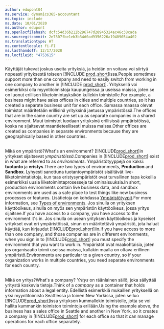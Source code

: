 ```yaml
---
author: edupont04
ms.service: dynamics365-accountant
ms.topic: include
ms.date: 10/01/2020
ms.author: edupont
ms.openlocfilehash: dcfc54d36b212b296747d28945324ac46c38cada
ms.sourcegitcommit: 2e7307fbe1eb3b34d0ad9356226a19409054a402
ms.translationtype: HT
ms.contentlocale: fi-FI
ms.lasthandoff: 12/17/2020
ms.locfileid: "4753615"
---
```

<span data-ttu-id="c5ce0-101">Käyttäjät tukevat joskus useita yrityksiä, ja heidän on voitava voi siirtyä nopeasti yrityksestä toiseen [!INCLUDE [prod_short](prod_short.md)]issa.</span><span class="sxs-lookup"><span data-stu-id="c5ce0-101">People sometimes support more than one company and need to easily switch from working in one company to another in [!INCLUDE [prod_short](prod_short.md)].</span></span> <span data-ttu-id="c5ce0-102">Yrityksellä voi esimerkiksi olla myyntitoimistoja kaupungeissa ja useissa maissa, joten se on luonut erillisen liiketoimintayksikön kullekin toimistolle.</span><span class="sxs-lookup"><span data-stu-id="c5ce0-102">For example, a business might have sales offices in cities and multiple countries, so it has created a separate business unit for each office.</span></span> <span data-ttu-id="c5ce0-103">Samassa maassa olevat toimistot määritetään erillisinä yrityksinä jaetussa ympäristössä.</span><span class="sxs-lookup"><span data-stu-id="c5ce0-103">The offices that are in the same country are set up as separate companies in a shared environment.</span></span> <span data-ttu-id="c5ce0-104">Muut toimistot luodaan yrityksinä erillisissä ympäristöissä, koska ne sijaitsevat maantieteellisesti muissa maissa.</span><span class="sxs-lookup"><span data-stu-id="c5ce0-104">Other offices are created as companies in separate environments because they are geographically based in other countries.</span></span><br><br>  

<span data-ttu-id="c5ce0-105">Mikä on ympäristö?</span><span class="sxs-lookup"><span data-stu-id="c5ce0-105">What's an environment?</span></span> <span data-ttu-id="c5ce0-106">[!INCLUDE[prod_short](prod_short.md)]in yritykset sijaitsevat *ympäristöissä*.</span><span class="sxs-lookup"><span data-stu-id="c5ce0-106">Companies in [!INCLUDE[prod_short](prod_short.md)] exist in what are referred to as *environments*.</span></span> <span data-ttu-id="c5ce0-107">Ympäristötyyppejä on kaksi: **tuotanto** ja **eristys**.</span><span class="sxs-lookup"><span data-stu-id="c5ce0-107">There are two types of environments, **Production** and **Sandbox**.</span></span> <span data-ttu-id="c5ce0-108">Lyhyesti sanottuna tuotantoympäristöt sisältävät live-liiketoimintatietoja, kun taas eristysympäristöt ovat turvallinen tapa kokeilla esimerkiksi uusia liiketoimintaprosesseja tai ominaisuuksia.</span><span class="sxs-lookup"><span data-stu-id="c5ce0-108">In short, production environments contain live business data, and sandbox environments are used as a safe place to test things like new business processes or features.</span></span> <span data-ttu-id="c5ce0-109">Lisätietoja on kohdassa [Ympäristötyypit](/dynamics365/business-central/dev-itpro/administration/tenant-admin-center-environments#types-of-environments).</span><span class="sxs-lookup"><span data-stu-id="c5ce0-109">For more information, see [Types of environments](/dynamics365/business-central/dev-itpro/administration/tenant-admin-center-environments#types-of-environments).</span></span> <span data-ttu-id="c5ce0-110">Jos sinulla on yrityksen käyttöoikeus, sinulla on myös sen ympäristön käyttöoikeus, jossa yritys sijaitsee.</span><span class="sxs-lookup"><span data-stu-id="c5ce0-110">If you have access to a company, you have access to the environment it's in.</span></span> <span data-ttu-id="c5ce0-111">Jos sinulla on usean yrityksen käyttöoikeus ja kyseiset yritykset ovat eri ympäristöissä, sinun on määritettävä ympäristö, jota haluat käyttää, kun kirjaudut [!INCLUDE[prod_short](prod_short.md)]iin.</span><span class="sxs-lookup"><span data-stu-id="c5ce0-111">If you have access to more than one company, and those companies are in different environments, when you sign in to [!INCLUDE[prod_short](prod_short.md)] you must specify the environment that you want to work in.</span></span> <span data-ttu-id="c5ce0-112">Ympäristöt ovat maakohtaisia, joten jos organisaatio toimii useissa maissa, kullakin maalla on oltava erillinen ympäristö.</span><span class="sxs-lookup"><span data-stu-id="c5ce0-112">Environments are particular to a given country, so if your organization works in multiple countries, you need separate environments for each country.</span></span><br><br>  

<span data-ttu-id="c5ce0-113">Mikä on yritys?</span><span class="sxs-lookup"><span data-stu-id="c5ce0-113">What's a company?</span></span> <span data-ttu-id="c5ce0-114">*Yritys* on räänlainen säilö, joka säilyttää yritystä koskevia tietoja.</span><span class="sxs-lookup"><span data-stu-id="c5ce0-114">Think of a *company* as a container that holds information about a legal entity.</span></span> <span data-ttu-id="c5ce0-115">Edellistä esimerkkiä mukaillen yrityksellä on yksi myyntitoimisto Seattlessa ja toinen New Yorkissa, joten se luo [!INCLUDE[prod_short](prod_short.md)]issa yrityksen kummallekin toimistolle, jotta se voi hallita kummankin toimiston toimintoja erillään.</span><span class="sxs-lookup"><span data-stu-id="c5ce0-115">Using the example above, the business has a sales office in Seattle and another in New York, so it creates a company in [!INCLUDE[prod_short](prod_short.md)] for each office so that it can manage operations for each office separately.</span></span>  
